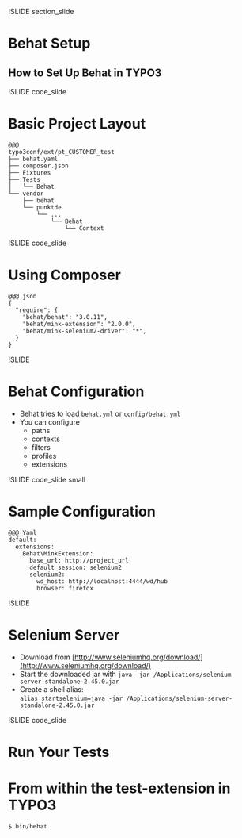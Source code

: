 !SLIDE section_slide
# Behat Setup

## How to Set Up Behat in TYPO3



!SLIDE code_slide
# Basic Project Layout

    @@@
    typo3conf/ext/pt_CUSTOMER_test
    ├── behat.yaml
    ├── composer.json
    ├── Fixtures
    ├── Tests
    │   └── Behat
    └── vendor
        ├── behat
        └── punktde
            └── ...
                └── Behat
                    └── Context



!SLIDE code_slide
# Using Composer

    @@@ json
    {
      "require": {
        "behat/behat": "3.0.11",
        "behat/mink-extension": "2.0.0",
        "behat/mink-selenium2-driver": "*",
      }
    }



!SLIDE
# Behat Configuration

* Behat tries to load `behat.yml` or `config/behat.yml`
* You can configure
  * paths
  * contexts
  * filters
  * profiles
  * extensions


!SLIDE code_slide small
# Sample Configuration

    @@@ Yaml
    default:
      extensions:
        Behat\MinkExtension:
          base_url: http://project_url
          default_session: selenium2
          selenium2:
            wd_host: http://localhost:4444/wd/hub
            browser: firefox



!SLIDE
# Selenium Server

* Download from [http://www.seleniumhq.org/download/](http://www.seleniumhq.org/download/)
* Start the downloaded jar with `java -jar /Applications/selenium-server-standalone-2.45.0.jar`
* Create a shell alias: <br>
`alias startselenium=java -jar /Applications/selenium-server-standalone-2.45.0.jar`



!SLIDE code_slide
# Run Your Tests

# From within the test-extension in TYPO3

    $ bin/behat

